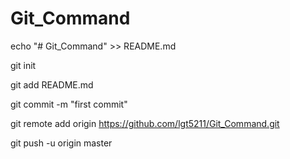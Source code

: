 # Git_Command

 echo "# Git_Command" >> README.md

 git init

 git add README.md

 git commit -m "first commit"

 git remote add origin https://github.com/lgt5211/Git_Command.git

 git push -u origin master
